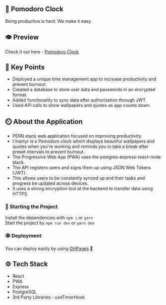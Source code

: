 

## 🍅 Pomodoro Clock
Being productive is hard. We make it easy. 

## 👁️ Preview
Check it out here - [Pomodoro Clock](https://apps.srijansrivastava.tech/PomodoroClock/)

## 🔑 Key Points 
- Deployed a unique time management app to increase productivity and prevent burnout.
- Created a database to store user data and passwords in an encrypted format.
- Added functionality to sync data after authorization through JWT.
- Used API calls to show wallpapers and quotes as app counts down.

## ⏲️ About the Application
- PERN stack web application focused on improving productivity. 
- t'martyr is a Pomodoro clock which displays beautiful wallpapers and quotes when you're working and reminds you to take a break after preset intervals to prevent burnout.
- The Progressive Web App (PWA) uses the postgres-express-react-node stack. 
- The API registers users and signs them up using JSON Web Tokens (JWT). 
- This allows users to be constantly synced up and their tasks and progress be updated across devices. 
- It uses a strong encryption tool at the backend to transfer data using HTTPS.

### 🐎 Starting the Project

Install the dependencies with `npm i` or `yarn`  
Start the project by `npm run dev` or `yarn dev`

### 🕸️ Deployment

You can deploy easily by using [GHPages](https://www.npmjs.com/package/gh-pages) 🎉


## ⚙ Tech Stack

- React
- PWA
- Express
- PostgreSQL
- 3rd Party Libraries - useTimerHook
  
